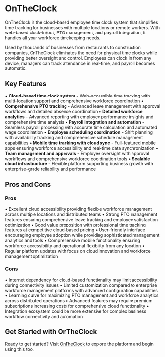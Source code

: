# OnTheClock

OnTheClock is the cloud-based employee time clock system that simplifies time tracking for businesses with multiple locations or remote workers. With web-based clock-in/out, PTO management, and payroll integration, it handles all your workforce timekeeping needs.

Used by thousands of businesses from restaurants to construction companies, OnTheClock eliminates the need for physical time clocks while providing better oversight and control. Employees can clock in from any device, managers can track attendance in real-time, and payroll becomes automatic.

## Key Features

• **Cloud-based time clock system** - Web-accessible time tracking with multi-location support and comprehensive workforce coordination
• **Comprehensive PTO tracking** - Advanced leave management with approval workflows and detailed absence coordination
• **Detailed workforce analytics** - Advanced reporting with employee performance insights and comprehensive time analysis
• **Payroll integration and automation** - Seamless payroll processing with accurate time calculation and automated wage coordination
• **Employee scheduling coordination** - Shift planning with availability tracking and comprehensive schedule management capabilities
• **Mobile time tracking with cloud sync** - Full-featured mobile apps ensuring workforce accessibility and real-time data synchronization
• **Team management and approvals** - Employee oversight with approval workflows and comprehensive workforce coordination tools
• **Scalable cloud infrastructure** - Flexible platform supporting business growth with enterprise-grade reliability and performance

## Pros and Cons

### Pros
• Excellent cloud accessibility providing flexible workforce management across multiple locations and distributed teams
• Strong PTO management features ensuring comprehensive leave tracking and employee satisfaction optimization
• Good value proposition with professional time tracking features at competitive cloud-based pricing
• User-friendly interface encouraging employee adoption while providing sophisticated management analytics and tools
• Comprehensive mobile functionality ensuring workforce accessibility and operational flexibility from any location
• Regular platform updates with focus on cloud innovation and workforce management optimization

### Cons
• Internet dependency for cloud-based functionality may limit accessibility during connectivity issues
• Limited customization compared to enterprise workforce management platforms with advanced configuration capabilities
• Learning curve for maximizing PTO management and workforce analytics across distributed operations
• Advanced features may require premium subscriptions increasing costs for comprehensive cloud functionality
• Integration ecosystem could be more extensive for complex business workflow connectivity and automation

## Get Started with OnTheClock

Ready to get started? Visit [OnTheClock](https://www.ontheclock.com) to explore the platform and begin using this tool.